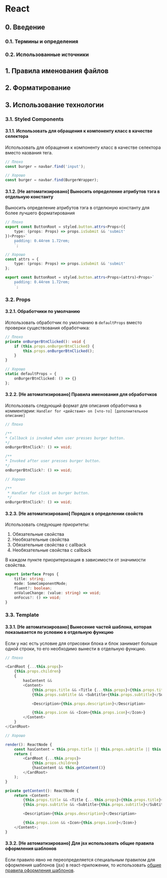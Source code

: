 # React

## 0. Введение

### 0.1. Термины и определения

### 0.2. Использованные источники

## 1. Правила именования файлов

## 2. Форматирование

## 3. Использование технологии

### 3.1. Styled Components

#### 3.1.1. Использовать для обращения к компоненту класс в качестве селектора

Использовать для обращения к компоненту класс в качестве селектора вместо 
названия тега.

```typescript
// Плохо
const burger = navbar.find('input');

// Хорошо
const burger = navbar.find(BurgerWrapper);
```

#### 3.1.2. \[Не автоматизировано\] Выносить определение атрибутов тэга в отдельную константу

Выносить определение атрибутов тэга в отделюную константу для более лучшего форматирования

```typescript jsx
// Плохо
export const ButtonRoot = styled.button.attrs<Props>({
    type: (props: Props) => props.isSubmit && 'submit'
})<Props>`
    padding: 0.44rem 1.72rem;
    `;

// Хорошо
const attrs = {
    type: (props: Props) => props.isSubmit && 'submit'
};

export const ButtonRoot = styled.button.attrs<Props>(attrs)<Props>`
    padding: 0.44rem 1.72rem;
    `;
```


### 3.2. Props

#### 3.2.1. Обработчики по умолчанию

Использовать обработчик по умолчанию в `defaultProps` вместо проверки 
существования обработчика:

```typescript
// Плохо
private onBurgerBtnClicked(): void {
    if (this.props.onBurgerBtnClicked) {
        this.props.onBurgerBtnClicked();
    }
}

// Хорошо
static defaultProps = {
    onBurgerBtnClicked: () => {}
};
```

#### 3.2.2. \[Не автоматизировано\] Правила именования для обработчков

Использовать следующий формат для описания обработчика в комментарии:
`Handler for <действие> on [что-то] [дополнительное описание]`

```typescript
// Плохо

/**
* Callback is invoked when user presses burger button.
*/
onBurgerBtnClick?: () => void;

/**
* Invoked after user presses burger button.
*/
onBurgerBtnClick?: () => void;

// Хорошо

/**
 * Handler for click on burger button.
 */
onBurgerBtnClick?: () => void;
```

#### 3.2.3. \[Не автоматизировано\] Порядок в определении свойств 

Использовать следующие приоритеты:

1. Обязательные свойства
2. Необязательные свойства
3. Обязательные свойства с callback
4. Необязательные свойства с callback

В каждом пункте приоритеризация в зависимости от значимости свойства.

```typescript
export interface Props {
    title: string;
    mode: SomeComponentMode;
    fluent?: boolean;
    onValueChange: (value: string) => void;
    onFocus?: () => void;
}
```

### 3.3. Template

#### 3.3.1. \[Не автоматизировано\] Вынесение частей шаблона, которая показывается по условию в отдельную функцию

Если у нас есть условие для отрисовки блока и блок занимает больше одной строки, 
то его необходимо вынести в отдельную функцию.

```typescript jsx
// Плохо

<CardRoot {...this.props}>
    {this.props.children}
    {
        hasContent &&
        <Content>
            {this.props.title && <Title {...this.props}>{this.props.title}</Title>}
            {this.props.subtitle && <Subtitle>{this.props.subtitle}</Subtitle>}

            <Description>{this.props.description}</Description>

            {this.props.icon && <Icon>{this.props.icon}</Icon>}
        </Content>
    }
</CardRoot>

// Хорошо

render(): ReactNode {
    const hasContent = this.props.title || this.props.subtitle || this.props.icon || this.props.description;
    return (
        <CardRoot {...this.props}>
            {this.props.children}
            {hasContent && this.getContent()}
        </CardRoot>
    );
}

private getContent(): ReactNode {
    return <Content>
        {this.props.title && <Title {...this.props}>{this.props.title}</Title>}
        {this.props.subtitle && <Subtitle>{this.props.subtitle}</Subtitle>}

        <Description>{this.props.description}</Description>

        {this.props.icon && <Icon>{this.props.icon}</Icon>}
    </Content>;
}
```

#### 3.3.2. \[Не автоматизировано\] Для jsx использовать общие правила оформления шаблонов

Если правило явно не переопределяется специальным правилом для оформления шаблонов (jsx)
в react-приложении, то использовать [общие правила оформления шаблонов](../templates/README.md).
